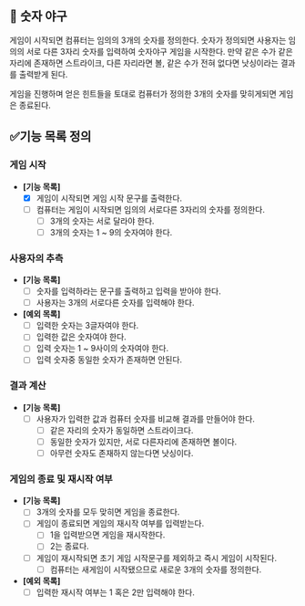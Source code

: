 ## 🚀 숫자 야구

게임이 시작되면 컴퓨터는 임의의 3개의 숫자를 정의한다.
숫자가 정의되면 사용자는 임의의 서로 다른 3자리 숫자를 입력하여 숫자야구 게임을 시작한다.
만약 같은 수가 같은자리에 존재하면 스트라이크, 다른 자리라면 볼, 같은 수가 전혀 없다면
낫싱이라는 결과를 출력받게 된다.

게임을 진행하며 얻은 힌트들을 토대로 컴퓨터가 정의한 3개의 숫자를 맞히게되면 게임은 종료된다.

## ✅기능 목록 정의

### 게임 시작

- **[기능 목록]**
    - [x] 게임이 시작되면 게임 시작 문구를 출력한다.
    - [ ] 컴퓨터는 게임이 시작되면 임의의 서로다른 3자리의 숫자를 정의한다.
        - [ ] 3개의 숫자는 서로 달라야 한다.
        - [ ] 3개의 숫자는 1 ~ 9의 숫자여야 한다.

### 사용자의 추측

- **[기능 목록]**
    - [ ] 숫자를 입력하라는 문구를 출력하고 입력을 받아야 한다.
    - [ ] 사용자는 3개의 서로다른 숫자를 입력해야 한다.

- **[예외 목록]**
    - [ ] 입력한 숫자는 3글자여야 한다.
    - [ ] 입력한 값은 숫자여야 한다.
    - [ ] 입력 숫자는 1 ~ 9사이의 숫자여야 한다.
    - [ ] 입력 숫자중 동일한 숫자가 존재하면 안된다.

### 결과 계산

- **[기능 목록]**
    - [ ] 사용자가 입력한 값과 컴퓨터 숫자를 비교해 결과를 만들어야 한다.
        - [ ] 같은 자리의 숫자가 동일하면 스트라이크다.
        - [ ] 동일한 숫자가 있지만, 서로 다른자리에 존재하면 볼이다.
        - [ ] 아무런 숫자도 존재하지 않는다면 낫싱이다.

### 게임의 종료 및 재시작 여부

- **[기능 목록]**
    - [ ] 3개의 숫자를 모두 맞히면 게임을 종료한다.
    - [ ] 게임이 종료되면 게임의 재시작 여부를 입력받는다.
        - [ ] 1을 입력받으면 게임을 재시작한다.
        - [ ] 2는 종료다.
    - [ ] 게임이 재시작되면 초기 게임 시작문구를 제외하고 즉시 게임이 시작된다.
      - [ ] 컴퓨터는 새게임이 시작됐으므로 새로운 3개의 숫자를 정의한다.

- **[예외 목록]**
  - [ ] 입력한 재시작 여부는 1 혹은 2만 입력해야 한다.
